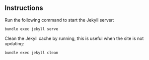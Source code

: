## Instructions
Run the following command to start the Jekyll server:
```bash
bundle exec jekyll serve
```
Clean the Jekyll cache by running, this is useful when the site is not updating:
```bash
bundle exec jekyll clean
```
